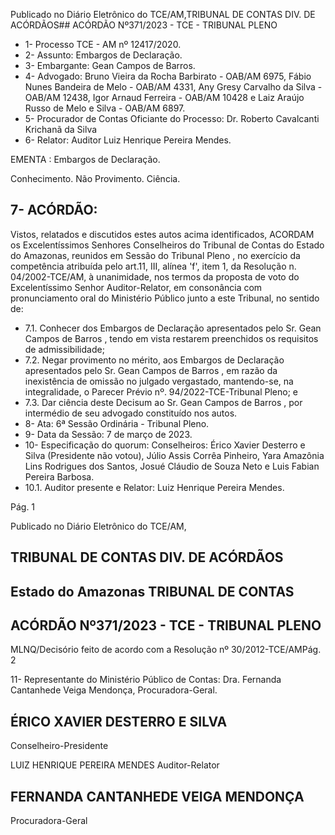 Publicado  no  Diário  Eletrônico do TCE/AM,TRIBUNAL DE CONTAS DIV. DE ACÓRDÃOS## ACÓRDÃO Nº371/2023 - TCE - TRIBUNAL PLENO

- 1- Processo TCE - AM nº 12417/2020.
- 2- Assunto: Embargos de Declaração.
- 3- Embargante: Gean Campos de Barros.
- 4- Advogado: Bruno Vieira da Rocha Barbirato - OAB/AM 6975, Fábio Nunes Bandeira de Melo - OAB/AM 4331, Any Gresy Carvalho da Silva - OAB/AM 12438, Igor Arnaud Ferreira - OAB/AM 10428 e Laiz Araújo Russo de Melo e Silva - OAB/AM 6897.
- 5- Procurador de Contas Oficiante do Processo: Dr.  Roberto Cavalcanti Krichanã da Silva
- 6- Relator: Auditor Luiz Henrique Pereira Mendes.

EMENTA : Embargos de Declaração.

Conhecimento. Não Provimento. Ciência.

## 7- ACÓRDÃO:

Vistos, relatados e discutidos estes autos acima identificados, ACORDAM os Excelentíssimos Senhores Conselheiros do Tribunal de Contas do Estado do Amazonas, reunidos  em  Sessão  do Tribunal  Pleno ,  no  exercício  da  competência  atribuída  pelo art.11,  III,  alínea  'f',  item  1,  da  Resolução  n.  04/2002-TCE/AM, à  unanimidade, nos termos da proposta de voto do Excelentíssimo Senhor Auditor-Relator, em consonância com pronunciamento oral do Ministério Público junto a este Tribunal, no sentido de:

- 7.1. Conhecer dos  Embargos  de  Declaração  apresentados  pelo Sr.  Gean Campos de Barros , tendo em vista restarem preenchidos os requisitos de admissibilidade;
- 7.2. Negar provimento no mérito, aos Embargos de Declaração apresentados pelo Sr. Gean  Campos  de  Barros , em  razão da inexistência de omissão no julgado vergastado, mantendo-se, na integralidade, o Parecer Prévio nº. 94/2022-TCE-Tribunal Pleno; e
- 7.3. Dar  ciência deste Decisum ao Sr.  Gean  Campos  de  Barros , por intermédio de seu advogado constituído nos autos.
- 8- Ata: 6ª Sessão Ordinária - Tribunal Pleno.
- 9- Data da Sessão: 7 de março de 2023.
- 10-  Especificação do quorum: Conselheiros: Érico Xavier Desterro e Silva (Presidente não votou),  Júlio  Assis  Corrêa  Pinheiro,  Yara  Amazônia  Lins  Rodrigues  dos  Santos, Josué Cláudio de Souza Neto e Luis Fabian Pereira Barbosa.
- 10.1. Auditor presente e Relator: Luiz Henrique Pereira Mendes.

Pág. 1

Publicado  no  Diário  Eletrônico do TCE/AM,

## TRIBUNAL DE CONTAS DIV. DE ACÓRDÃOS

## Estado do Amazonas TRIBUNAL DE CONTAS

## ACÓRDÃO Nº371/2023 - TCE - TRIBUNAL PLENO

MLNQ/Decisório feito de acordo com a Resolução nº 30/2012-TCE/AMPág. 2

11-  Representante do Ministério Público de Contas: Dra. Fernanda Cantanhede Veiga Mendonça, Procuradora-Geral.

## ÉRICO XAVIER DESTERRO E SILVA

Conselheiro-Presidente

LUIZ HENRIQUE PEREIRA MENDES Auditor-Relator

## FERNANDA CANTANHEDE VEIGA MENDONÇA

Procuradora-Geral
